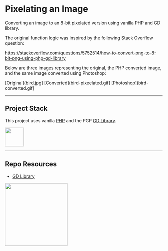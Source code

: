 # Pixelating an Image

Converting an image to an 8-bit pixelated version using vanilla PHP and GD library.

The original function logic was inspired by the following Stack Overflow question:

https://stackoverflow.com/questions/5752514/how-to-convert-png-to-8-bit-png-using-php-gd-library

Below are three images representing the original, the PHP converted image, and the same image converted using Photoshop:

[Original](bird.jpg] [Converted](bird-pixeelated.gif] [Photoshop](bird-converted.gif]

---

## Project Stack

This project uses vanilla [PHP](https://www.php.net/) and the PGP [GD Library](https://www.php.net/manual/en/book.image.php).

<img src="https://console.codeadam.ca/api/image/php" width="60">

---

## Repo Resources

* [GD Library](https://www.php.net/manual/en/book.image.php)

<a href="https://codeadam.ca">
<img src="https://cdn.codeadam.ca/images@1.0.0/codeadam-logo-coloured-horizontal.png" width="200">
</a>
